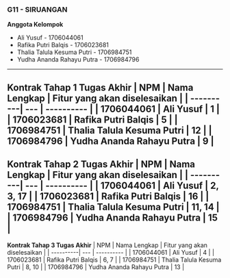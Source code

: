 ### G11 - SIRUANGAN

**Anggota Kelompok**
- Ali Yusuf - 1706044061
- Rafika Putri Balqis - 1706023681
- Thalia Talula Kesuma Putri - 1706984751
- Yudha Ananda Rahayu Putra - 1706984796

---

**Kontrak Tahap 1 Tugas Akhir**
| NPM | Nama Lengkap | Fitur yang akan diselesaikan  |
| ----------| --- | ---------- | 
| 1706044061 | Ali Yusuf | 1 |
| 1706023681 | Rafika Putri Balqis | 5 |
| 1706984751 | Thalia Talula Kesuma Putri | 12 |
| 1706984796 | Yudha Ananda Rahayu Putra | 9 |
---
**Kontrak Tahap 2 Tugas Akhir**
| NPM | Nama Lengkap | Fitur yang akan diselesaikan  |
| ----------| --- | ---------- | 
| 1706044061 | Ali Yusuf | 2, 3, 17 |
| 1706023681 | Rafika Putri Balqis | 16 |
| 1706984751 | Thalia Talula Kesuma Putri | 11, 14 |
| 1706984796 | Yudha Ananda Rahayu Putra | 15 |
---
**Kontrak Tahap 3 Tugas Akhir**
| NPM | Nama Lengkap | Fitur yang akan diselesaikan  |
| ----------| --- | ---------- | 
| 1706044061 | Ali Yusuf | 4 |
| 1706023681 | Rafika Putri Balqis | 6, 7 |
| 1706984751 | Thalia Talula Kesuma Putri | 8, 10 |
| 1706984796 | Yudha Ananda Rahayu Putra | 13 |